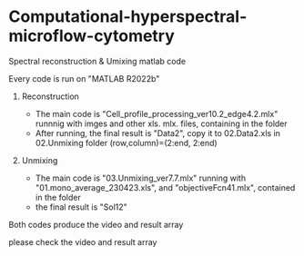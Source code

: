 # Computational-hyperspectral-microflow-cytometry
Spectral reconstruction &amp; Umixing matlab code 


Every code is run on "MATLAB R2022b"

01. Reconstruction
	- The main code is "Cell_profile_processing_ver10.2_edge4.2.mlx"
		runnnig with imges and other xls. mlx. files, containing in the folder
	- After running, the final result is "Data2", copy it to 02.Data2.xls in 02.Unmixing folder
		(row,column)=(2:end, 2:end)

02. Unmixing
	- The main code is "03.Unmixing_ver7.7.mlx"
		running with "01.mono_average_230423.xls", and "objectiveFcn41.mlx", contained in the folder
	- the final result is "Sol12"


Both codes produce the video and result array

please check the video and result array
